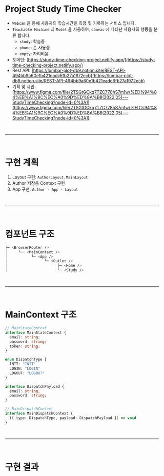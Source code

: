 # Project Study Time Checker

* ``Webcam`` 을 통해 사용자의 학습시간을 측정 및 기록하는 서비스 입니다.
* ``Teachable Machine`` 과 ``Model`` 을 사용하여, ``canvas`` 에 나타난 사용자의 행동을 분류 합니다.
  * ``study``: 학습중
  * ``phone``: 폰 사용중
  * ``empty``: 자리비움
* 도메인: [https://study-time-checking-project.netlify.app/](https://study-time-checking-project.netlify.app/)
* Rest API: [https://lumbar-plot-db9.notion.site/REST-API-494bb9a60e1b421eadc6fb27a1972ecb](https://lumbar-plot-db9.notion.site/REST-API-494bb9a60e1b421eadc6fb27a1972ecb)
* 기획 및 시안: [https://www.figma.com/file/2TSGtGCkq7TZC778hS7m1w/%ED%94%84%EB%A1%9C%EC%A0%9D%ED%8A%B8(2022.05)---StudyTimeChecking?node-id=0%3A1](https://www.figma.com/file/2TSGtGCkq7TZC778hS7m1w/%ED%94%84%EB%A1%9C%EC%A0%9D%ED%8A%B8(2022.05)---StudyTimeChecking?node-id=0%3A1)



<br /><hr /><br />



# 구현 계획

1. Layout 구현: ``AuthorLayout``, ``MainLayout``
2. Author 저장용 Context 구현
3. App 구현: ``Author - App - Layout``



<br /><hr /><br />



# 컴포넌트 구조

```bash
├─ <BrowserRouter />
│     └── <MainContext />
│           └─ <App />
│                 └─ <Outlet />
│                       ├─ <Home />
│                       └─ <Study />
```



<br /><hr /><br />



# MainContext 구조

```typescript
// MainStateContext
interface MainStateContext {
  email: string;
  password: string;
  token: string;
}

enum DispatchType {
  INIT: "INIT"
  LOGIN: "LOGIN"
  LOGOUT: "LOGOUT"
}

interface DispatchPayload {
  email: string;
  password: string;
}

// MainDispatchContext
interface MainDispatchContext {
  ({ type: DispatchType, payload: DispatchPayload }) => void
}
```



<br /><hr /><br />



# 구현 결과

